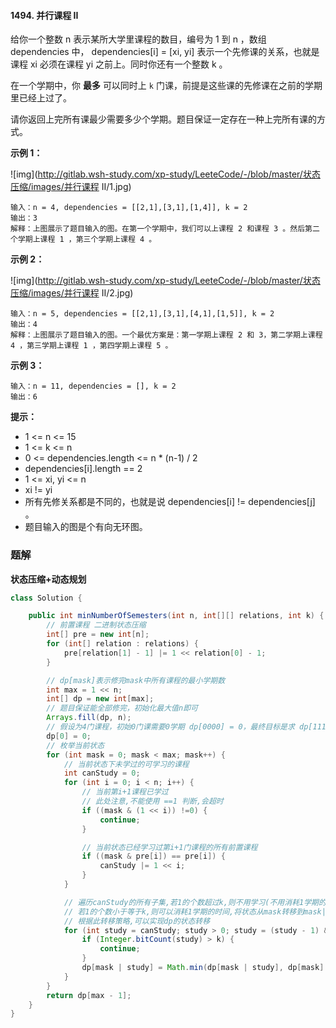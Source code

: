 #### 1494. 并行课程 II

给你一个整数 n 表示某所大学里课程的数目，编号为 1 到 n ，数组 dependencies 中， dependencies[i] = [xi, yi]  表示一个先修课的关系，也就是课程 xi 必须在课程 yi 之前上。同时你还有一个整数 k 。

在一个学期中，你 **最多** 可以同时上 `k` 门课，前提是这些课的先修课在之前的学期里已经上过了。

请你返回上完所有课最少需要多少个学期。题目保证一定存在一种上完所有课的方式。

**示例 1：**

![img](http://gitlab.wsh-study.com/xp-study/LeeteCode/-/blob/master/状态压缩/images/并行课程 II/1.jpg)

```shell
输入：n = 4, dependencies = [[2,1],[3,1],[1,4]], k = 2
输出：3 
解释：上图展示了题目输入的图。在第一个学期中，我们可以上课程 2 和课程 3 。然后第二个学期上课程 1 ，第三个学期上课程 4 。
```

**示例 2：**

![img](http://gitlab.wsh-study.com/xp-study/LeeteCode/-/blob/master/状态压缩/images/并行课程 II/2.jpg)

```shell
输入：n = 5, dependencies = [[2,1],[3,1],[4,1],[1,5]], k = 2
输出：4 
解释：上图展示了题目输入的图。一个最优方案是：第一学期上课程 2 和 3，第二学期上课程 4 ，第三学期上课程 1 ，第四学期上课程 5 。
```

**示例 3：**

```shell
输入：n = 11, dependencies = [], k = 2
输出：6
```

**提示：**

* 1 <= n <= 15
* 1 <= k <= n
* 0 <= dependencies.length <= n * (n-1) / 2
* dependencies[i].length == 2
* 1 <= xi, yi <= n
* xi != yi
* 所有先修关系都是不同的，也就是说 dependencies[i] != dependencies[j] 。
* 题目输入的图是个有向无环图。

### 题解

**状态压缩+动态规划**

```java
class Solution {

    public int minNumberOfSemesters(int n, int[][] relations, int k) {
        // 前置课程 二进制状态压缩
        int[] pre = new int[n];
        for (int[] relation : relations) {
            pre[relation[1] - 1] |= 1 << relation[0] - 1;
        }

        // dp[mask]表示修完mask中所有课程的最小学期数
        int max = 1 << n;
        int[] dp = new int[max];
        // 题目保证能全部修完，初始化最大值n即可
        Arrays.fill(dp, n);
        // 假设为4门课程，初始0门课需要0学期 dp[0000] = 0，最终目标是求 dp[1111]
        dp[0] = 0;
        // 枚举当前状态
        for (int mask = 0; mask < max; mask++) {
            // 当前状态下未学过的可学习的课程
            int canStudy = 0;
            for (int i = 0; i < n; i++) {
                // 当前第i+1课程已学过
                // 此处注意,不能使用 ==1 判断,会超时
                if ((mask & (1 << i)) !=0) {
                    continue;
                }

                // 当前状态已经学习过第i+1门课程的所有前置课程
                if ((mask & pre[i]) == pre[i]) {
                    canStudy |= 1 << i;
                }
            }

            // 遍历canStudy的所有子集,若1的个数超过k,则不用学习(不用消耗1学期的时间)
            // 若1的个数小于等于k,则可以消耗1学期的时间,将状态从mask转移到mask|(canStudy的该子集)
            // 根据此转移策略,可以实现dp的状态转移
            for (int study = canStudy; study > 0; study = (study - 1) & canStudy) {
                if (Integer.bitCount(study) > k) {
                    continue;
                }
                dp[mask | study] = Math.min(dp[mask | study], dp[mask] + 1);
            }
        }
        return dp[max - 1];
    }
}
```

